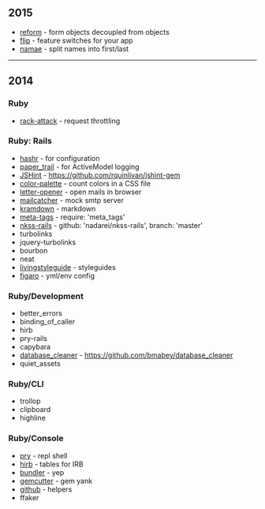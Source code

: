 2015
----

* [reform](https://github.com/apotonick/reform) - form objects decoupled from objects
* [flip](https://github.com/pda/flip) - feature switches for your app
* [namae](https://github.com/berkmancenter/namae) - split names into first/last 

* * * *

2014
----

### Ruby

* [rack-attack](https://github.com/kickstarter/rack-attack) - request throttling

### Ruby: Rails

* [hashr](https://github.com/svenfuchs/hashr) - for configuration
* [paper_trail](https://github.com/airblade/paper_trail) - for ActiveModel logging
* [JSHint](http://duckduckgo.com/?q=jshint) - https://github.com/rquinlivan/jshint-gem
* [color-palette](https://github.com/arpohahau/color-palette) - count colors in a CSS file
* [letter-opener](http://duckduckgo.com/?q=letter-opener) - open mails in browser
* [mailcatcher](http://duckduckgo.com/?q=mailcatcher) - mock smtp server
* [kramdown](http://duckduckgo.com/?q=kramdown) - markdown
* [meta-tags](http://duckduckgo.com/?q=meta-tags) - require: 'meta_tags'
* [nkss-rails](http://duckduckgo.com/?q=nkss-rails) - github: 'nadarei/nkss-rails', branch: 'master'
* turbolinks
* jquery-turbolinks
* bourbon
* neat
* [livingstyleguide](http://duckduckgo.com/?q=livingstyleguide) - styleguides
* [figaro](https://github.com/laserlemon/figaro) - yml/env config

### Ruby/Development

* better_errors
* binding_of_caller
* hirb
* pry-rails
* capybara
* [database_cleaner](http://duckduckgo.com/?q=database_cleaner) - https://github.com/bmabey/database_cleaner
* quiet_assets

### Ruby/CLI

* trollop
* clipboard
* highline

### Ruby/Console

* [pry](http://duckduckgo.com/?q=pry) - repl shell
* [hirb](http://duckduckgo.com/?q=hirb) - tables for IRB
* [bundler](http://duckduckgo.com/?q=bundler) - yep
* [gemcutter](http://duckduckgo.com/?q=gemcutter) - gem yank
* [github](http://duckduckgo.com/?q=github) - helpers
* ffaker
